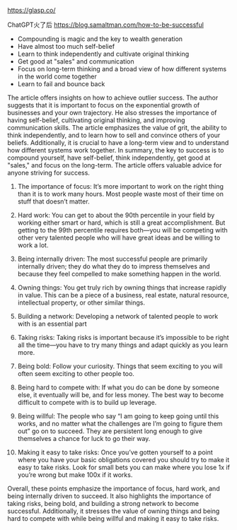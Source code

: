 

https://glasp.co/

ChatGPT火了后
https://blog.samaltman.com/how-to-be-successful

-   Compounding is magic and the key to wealth generation
-   Have almost too much self-belief
-   Learn to think independently and cultivate original thinking
-   Get good at "sales" and communication
-   Focus on long-term thinking and a broad view of how different systems in the world come together
-   Learn to fail and bounce back

The article offers insights on how to achieve outlier success. The author suggests that it is important to focus on the exponential growth of businesses and your own trajectory. He also stresses the importance of having self-belief, cultivating original thinking, and improving communication skills. The article emphasizes the value of grit, the ability to think independently, and to learn how to sell and convince others of your beliefs. Additionally, it is crucial to have a long-term view and to understand how different systems work together. In summary, the key to success is to compound yourself, have self-belief, think independently, get good at "sales," and focus on the long-term. The article offers valuable advice for anyone striving for success.


1.  The importance of focus: It’s more important to work on the right thing than it is to work many hours. Most people waste most of their time on stuff that doesn’t matter.
    
2.  Hard work: You can get to about the 90th percentile in your field by working either smart or hard, which is still a great accomplishment. But getting to the 99th percentile requires both—you will be competing with other very talented people who will have great ideas and be willing to work a lot.
    
3.  Being internally driven: The most successful people are primarily internally driven; they do what they do to impress themselves and because they feel compelled to make something happen in the world.
    
4.  Owning things: You get truly rich by owning things that increase rapidly in value. This can be a piece of a business, real estate, natural resource, intellectual property, or other similar things.
    
5.  Building a network: Developing a network of talented people to work with is an essential part
    
6.  Taking risks: Taking risks is important because it’s impossible to be right all the time—you have to try many things and adapt quickly as you learn more.
    
7.  Being bold: Follow your curiosity. Things that seem exciting to you will often seem exciting to other people too.
    
8.  Being hard to compete with: If what you do can be done by someone else, it eventually will be, and for less money. The best way to become difficult to compete with is to build up leverage.
    
9.  Being willful: The people who say “I am going to keep going until this works, and no matter what the challenges are I’m going to figure them out” go on to succeed. They are persistent long enough to give themselves a chance for luck to go their way.
    
10.  Making it easy to take risks: Once you’ve gotten yourself to a point where you have your basic obligations covered you should try to make it easy to take risks. Look for small bets you can make where you lose 1x if you’re wrong but make 100x if it works.
    

Overall, these points emphasize the importance of focus, hard work, and being internally driven to succeed. It also highlights the importance of taking risks, being bold, and building a strong network to become successful. Additionally, it stresses the value of owning things and being hard to compete with while being willful and making it easy to take risks.
